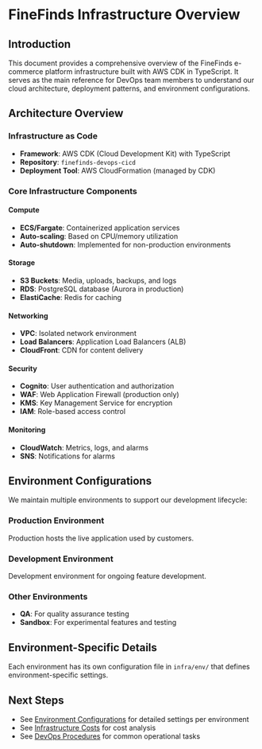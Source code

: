 # FineFinds Infrastructure Overview

## Introduction
This document provides a comprehensive overview of the FineFinds e-commerce platform infrastructure built with AWS CDK in TypeScript. It serves as the main reference for DevOps team members to understand our cloud architecture, deployment patterns, and environment configurations.

## Architecture Overview

### Infrastructure as Code
- **Framework**: AWS CDK (Cloud Development Kit) with TypeScript
- **Repository**: `finefinds-devops-cicd`
- **Deployment Tool**: AWS CloudFormation (managed by CDK)

### Core Infrastructure Components

#### Compute
- **ECS/Fargate**: Containerized application services
- **Auto-scaling**: Based on CPU/memory utilization
- **Auto-shutdown**: Implemented for non-production environments

#### Storage
- **S3 Buckets**: Media, uploads, backups, and logs
- **RDS**: PostgreSQL database (Aurora in production)
- **ElastiCache**: Redis for caching

#### Networking
- **VPC**: Isolated network environment
- **Load Balancers**: Application Load Balancers (ALB)
- **CloudFront**: CDN for content delivery

#### Security
- **Cognito**: User authentication and authorization
- **WAF**: Web Application Firewall (production only)
- **KMS**: Key Management Service for encryption
- **IAM**: Role-based access control

#### Monitoring
- **CloudWatch**: Metrics, logs, and alarms
- **SNS**: Notifications for alarms

## Environment Configurations

We maintain multiple environments to support our development lifecycle:

### Production Environment
Production hosts the live application used by customers.

### Development Environment
Development environment for ongoing feature development.

### Other Environments
- **QA**: For quality assurance testing
- **Sandbox**: For experimental features and testing

## Environment-Specific Details

Each environment has its own configuration file in `infra/env/` that defines environment-specific settings.

## Next Steps
- See [Environment Configurations](environment-configurations.md) for detailed settings per environment
- See [Infrastructure Costs](infrastructure-costs.md) for cost analysis
- See [DevOps Procedures](devops-procedures.md) for common operational tasks 
